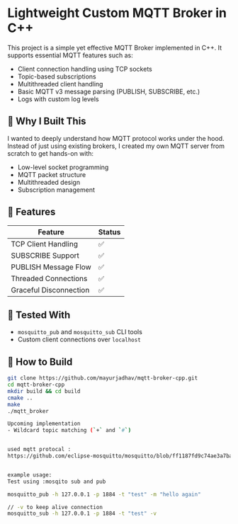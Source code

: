 # Lightweight Custom MQTT Broker in C++

This project is a simple yet effective MQTT Broker implemented in C++. It supports essential MQTT features such as:

- Client connection handling using TCP sockets
- Topic-based subscriptions
- Multithreaded client handling
- Basic MQTT v3 message parsing (PUBLISH, SUBSCRIBE, etc.)
- Logs with custom log levels

## 🧠 Why I Built This

I wanted to deeply understand how MQTT protocol works under the hood. Instead of just using existing brokers, I created my own MQTT server from scratch to get hands-on with:

- Low-level socket programming
- MQTT packet structure
- Multithreaded design
- Subscription management

## 🔧 Features

| Feature               | Status |
|-----------------------|--------|
| TCP Client Handling   | ✅     |
| SUBSCRIBE Support     | ✅     |
| PUBLISH Message Flow  | ✅     |
| Threaded Connections  | ✅     |
| Graceful Disconnection| ✅     |

## 🧪 Tested With

- `mosquitto_pub` and `mosquitto_sub` CLI tools
- Custom client connections over `localhost`

## 🚀 How to Build

```bash
git clone https://github.com/mayurjadhav/mqtt-broker-cpp.git
cd mqtt-broker-cpp
mkdir build && cd build
cmake ..
make
./mqtt_broker

Upcoming implementation
- Wildcard topic matching (`+` and `#`)


used mqtt protocal :
https://github.com/eclipse-mosquitto/mosquitto/blob/ff1187fd9c74ae3a7ba0097e7933828bdcdbce71/include/mqtt_protocol.h


example usage:
Test using :mosqito sub and pub 

mosquitto_pub -h 127.0.0.1 -p 1884 -t "test" -m "hello again"

// -v to keep alive connection 
mosquitto_sub -h 127.0.0.1 -p 1884 -t "test" -v 